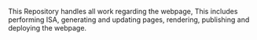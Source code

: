 This Repository handles all work regarding the webpage, This includes performing ISA, generating and updating pages, rendering, publishing and deploying the webpage.